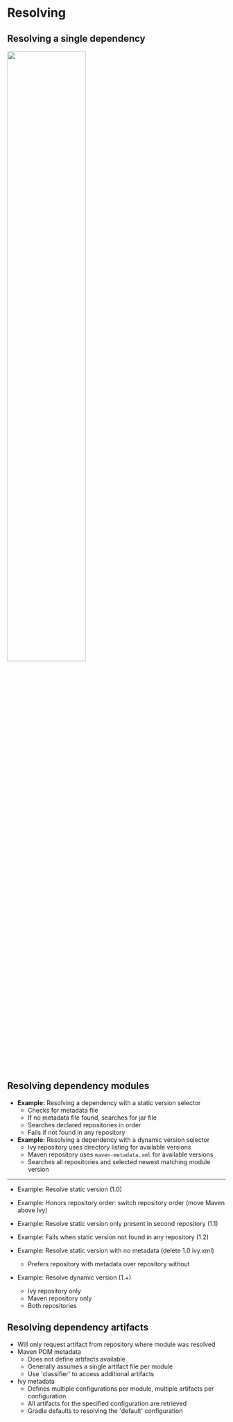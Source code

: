 # Resolving

## Resolving a single dependency

<img src="img/depres.png" style="width:60%"/>

## Resolving dependency modules

* **Example:** Resolving a dependency with a static version selector
    * Checks for metadata file
    * If no metadata file found, searches for jar file
    * Searches declared repositories in order
    * Fails if not found in any repository
* **Example:** Resolving a dependency with a dynamic version selector
    * Ivy repository uses directory listing for available versions
    * Maven repository uses `maven-metadata.xml` for available versions
    * Searches all repositories and selected newest matching module version

---

* Example: Resolve static version (1.0)
* Example: Honors repository order: switch repository order (move Maven above Ivy)
* Example: Resolve static version only present in second repository (1.1)
* Example: Fails when static version not found in any repository (1.2)
* Example: Resolve static version with no metadata (delete 1.0 ivy.xml)
    * Prefers repository with metadata over repository without


* Example: Resolve dynamic version (1.+)
    * Ivy repository only
    * Maven repository only
    * Both repositories
    
## Resolving dependency artifacts

* Will only request artifact from repository where module was resolved
* Maven POM metadata
    * Does not define artifacts available
    * Generally assumes a single artifact file per module
    * Use 'classifier' to access additional artifacts
* Ivy metadata
    * Defines multiple configurations per module, multiple artifacts per configuration
    * All artifacts for the specified configuration are retrieved
    * Gradle defaults to resolving the 'default' configuration
